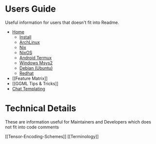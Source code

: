 # Users Guide

Useful information for users that doesn't fit into Readme.

* [Home](https://github.com/ggerganov/llama.cpp/wiki)
    - [Install](https://github.com/ggerganov/llama.cpp/wiki#install)
    - [ArchLinux](https://github.com/ggerganov/llama.cpp/wiki#archlinux)
    - [Nix](https://github.com/ggerganov/llama.cpp/wiki#nix)
    - [NixOS](https://github.com/ggerganov/llama.cpp/wiki#nixos)
    - [Android Termux](https://github.com/ggerganov/llama.cpp/wiki#android-termux)
    - [Windows Msys2](https://github.com/ggerganov/llama.cpp/wiki#windows-msys2)
    - [Debian (Ubuntu)](https://github.com/ggerganov/llama.cpp/wiki#debian-ubuntu)
    - [Redhat](https://github.com/ggerganov/llama.cpp/wiki#redhat)
* [[Feature Matrix]]
* [[GGML Tips & Tricks]]
* [Chat Templating](https://github.com/ggerganov/llama.cpp/wiki/Templates-supported-by-llama_chat_apply_template)

# Technical Details

These are information useful for Maintainers and Developers which does not fit into code comments

[[Tensor-Encoding-Schemes]]
[[Terminology]]